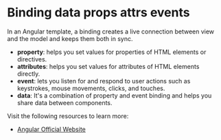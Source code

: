 # Binding data props attrs events

In an Angular template, a binding creates a live connection between view and the model and keeps them both in sync.

- **property**: helps you set values for properties of HTML elements or directives.
- **attributes**: helps you set values for attributes of HTML elements directly.
- **event**: lets you listen for and respond to user actions such as keystrokes, mouse movements, clicks, and touches.
- **data**: It's a combination of property and event binding and helps you share data between components.

Visit the following resources to learn more:

- [Angular Official Website](https://angular.io/guide/binding-overview)
